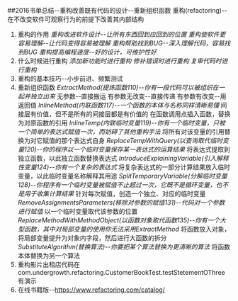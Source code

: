 ##2016书单总结--重构改善既有代码的设计--重新组织函数
重构(refactoring)--在不改变软件可观察行为的前提下改善其内部结构
1. 重构的作用
    *重构改进软件设计--让所有东西回到应回到的位置*
    *重构使软件更容易理解--让代码变得容易被理解*
    *重构帮助找到BUG--深入理解代码，容易找到BUG*
    *重构提高编程速度--好的设计，可维护性好*
2. 什么时候进行重构
    *添加新功能时进行重构*
    *修补错误时进行重构*
    *复审代码时进行重构*
3. 重构的基本技巧--小步前进、频繁测试
4. 重新组织函数
*ExtractMethod(提炼函数110)--你有一段代码可以被组织在一起并独立出来*
        无参数--直接搬运
        有参数无改变--直接传递
        有参数有改变--用返回值
*InlineMethod(内联函数117)--一个函数的本体与名称同样清晰易懂*
        间接层有价值，但不是所有的间接层都是有价值的
        在函数调用点插入函数，替换为对原函数的引用
*InlineTemp(内联临时变量119)--你有一个临时变量，只被一个简单的表达式赋值一次，而妨碍了其他重构手法*
        将所有对该变量的引用替换为对它赋值的那个表达式自身
*ReplaceTempWithQuery(以查询取代临时变量120)--你的程序以一个临时变量保存某一表达式的运算结果*
        将表达式提取到独立函数，以此独立函数替换表达式
*IntroduceExplainingVariable(引入解释性变量124)--你有一个复杂的表达式*
        将复杂表达式的一部分计算结果放入临时变量，以此临时变量名称解释其用途
*SplitTemporaryVariable(分解临时变量128)--你程序有一个临时变量被赋值不止超过一次，它既不是循环变量，也不是用于收集计算结果*
        针对每次赋值，创造一个独立、对应的临时变量
*RemoveAssignmentsParameters(移除对参数的赋值131)--代码对一个参数进行赋值*
        以一个临时变量取代该参数的位置
*ReplaceMethodWithMethodObject(以函数对象取代函数135)--你有一个大型函数，其中对局部变量的使用你无法采用ExtractMethod*
    将函数放入对象，将局部变量提升为对象内字段，然后进行大函数的拆分
*SubstituteAlgorithm(替换算法)--你要把某个算法替换为更清晰的算法*
    将函数本体替换为另一个算法
5. 重构影片出租店代码在com.undergrowth.refactoring.CustomerBookTest.testStetementOThree有演示
6. 在线书籍版--https://www.refactoring.com/catalog/